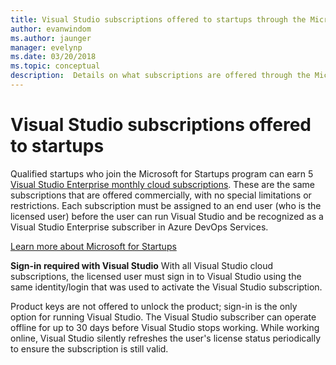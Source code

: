 ```yaml
---
title: Visual Studio subscriptions offered to startups through the Microsoft for Startups program
author: evanwindom
ms.author: jaunger
manager: evelynp
ms.date: 03/20/2018
ms.topic: conceptual
description:  Details on what subscriptions are offered through the Microsoft for Startups program.
---
```


# Visual Studio subscriptions offered to startups
Qualified startups who join the Microsoft for Startups program can earn 5 [Visual Studio Enterprise monthly cloud subscriptions](https://visualstudio.microsoft.com/vs/pricing/). These are the same subscriptions that are offered commercially, with no special limitations or restrictions. Each subscription must be assigned to an end user (who is the licensed user) before the user can run Visual Studio and be recognized as a Visual Studio Enterprise subscriber in Azure DevOps Services.

[Learn more about Microsoft for Startups](https://startups.microsoft.com)

**Sign-in required with Visual Studio**
With all Visual Studio cloud subscriptions, the licensed user must sign in to Visual Studio using the same identity/login that was used to activate the Visual Studio subscription.

Product keys are not offered to unlock the product; sign-in is the only option for running Visual Studio. The Visual Studio subscriber can operate offline for up to 30 days before Visual Studio stops working. While working online, Visual Studio silently refreshes the user's license status periodically to ensure the subscription is still valid.
